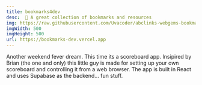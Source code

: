 ```yaml
---
title: bookmarks4dev 
desc:  💎 A great collection of bookmarks and resources
img: https://raw.githubusercontent.com/Uvacoder/abclinks-webgems-bookmarks4dev/master/bookmarks-dev.vercel.app.png
imgWidth: 500
imgHeight: 500
url: https://bookmarks-dev.vercel.app
---
```


Another weekend fever dream. This time its a scoreboard app. Insipired by Brian (the one and only) this little guy is made for setting up your own scoreboard and controlling it from a web browser. The app is built in React and uses Supabase as the backend... fun stuff.
